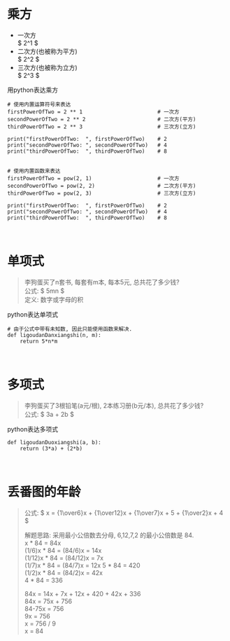 # 乘方
- 一次方  
  $ 2^1 $
- 二次方(也被称为平方)  
  $ 2^2 $
- 三次方(也被称为立方)  
  $ 2^3 $    

用python表达乘方
```python3
# 使用内置运算符号来表达
firstPowerOfTwo = 2 ** 1                        # 一次方
secondPowerOfTwo = 2 ** 2                       # 二次方(平方)
thirdPowerOfTwo = 2 ** 3                        # 三次方(立方)

print("firstPowerOfTwo:  ", firstPowerOfTwo)    # 2
print("secondPowerOfTwo: ", secondPowerOfTwo)   # 4
print("thirdPowerOfTwo:  ", thirdPowerOfTwo)    # 8


# 使用内置函数来表达
firstPowerOfTwo = pow(2, 1)                     # 一次方
secondPowerOfTwo = pow(2, 2)                    # 二次方(平方)
thirdPowerOfTwo = pow(2, 3)                     # 三次方(立方)

print("firstPowerOfTwo:  ", firstPowerOfTwo)    # 2
print("secondPowerOfTwo: ", secondPowerOfTwo)   # 4
print("thirdPowerOfTwo:  ", thirdPowerOfTwo)    # 8
```

&nbsp;  
# 单项式
> 李狗蛋买了n套书, 每套有m本, 每本5元, 总共花了多少钱?  
> 公式: $ 5mn $   
> 定义: 数字或字母的积

python表达单项式
```python3
# 由于公式中带有未知数, 因此只能使用函数来解决.
def ligoudanDanxiangshi(n, m):
    return 5*n*m
```


&nbsp;  
# 多项式
> 李狗蛋买了3根铅笔(a元/根), 2本练习册(b元/本), 总共花了多少钱?  
> 公式: $ 3a + 2b $   

python表达多项式
```python3
def ligoudanDuoxiangshi(a, b):
    return (3*a) + (2*b)
``` 

&nbsp;  
# 丢番图的年龄
> 公式: $ x = {1\over6}x + {1\over12}x + {1\over7}x + 5 + {1\over2}x + 4  $
>
> 解题思路: 采用最小公倍数去分母, 6,12,7,2 的最小公倍数是 84.  
>       x * 84            = 84x   
>  (1/6)x * 84 =  (84/6)x = 14x   
> (1/12)x * 84 = (84/12)x = 7x   
>  (1/7)x * 84 =  (84/7)x = 12x
>       5 * 84            = 420      
>  (1/2)x * 84 =  (84/2)x = 42x     
>       4 * 84            = 336  
>
>    84x = 14x + 7x + 12x + 420 + 42x + 336   
>    84x = 75x + 756   
> 84-75x = 756   
>     9x = 756    
>      x = 756 / 9   
>      x = 84   
